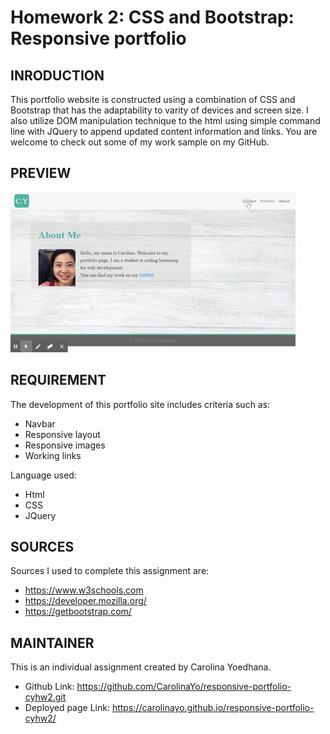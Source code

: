# Homework 2: CSS and Bootstrap: Responsive portfolio

## INRODUCTION 

This portfolio website is constructed using a combination of CSS and Bootstrap that has the adaptability to varity of devices and screen size.  I also utilize DOM manipulation technique to the html using simple command line with JQuery to append updated content information and links. You are welcome to check out some of my work sample on my GitHub. 

## PREVIEW
![demo](assets/images/CYPortfolio.gif)

## REQUIREMENT

The development of this portfolio site includes criteria such as:
* Navbar
* Responsive layout
* Responsive images
* Working links

Language used:
* Html
* CSS
* JQuery

## SOURCES
Sources I used to complete this assignment are:
* https://www.w3schools.com
* https://developer.mozilla.org/
* https://getbootstrap.com/


## MAINTAINER 
This is an individual assignment created by Carolina Yoedhana.
* Github Link: https://github.com/CarolinaYo/responsive-portfolio-cyhw2.git
* Deployed page Link: https://carolinayo.github.io/responsive-portfolio-cyhw2/

